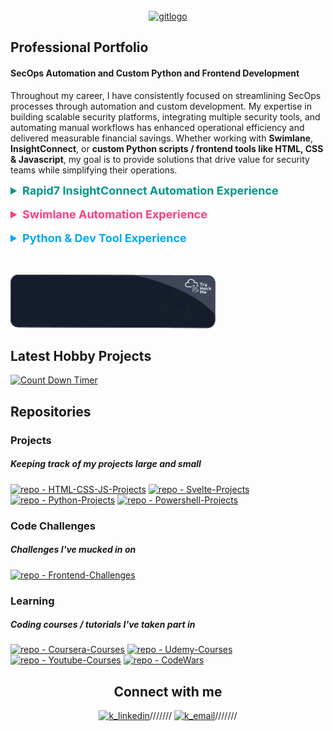 <!-- PROJECT LOGO -->
<br />
<div align="center">
<a href="https://github.com/Zero2164"><img width="200px" src='https://i.postimg.cc/9ftSxC9h/gitlogo.png' border='0' alt='gitlogo'/></a>
<br>
</div>
<!-- Latest -->













<h2 id="expDetails">Professional Portfolio</h2>

#### **SecOps Automation and Custom Python and Frontend Development**
Throughout my career, I have consistently focused on streamlining SecOps processes through automation and custom development. My expertise in building scalable security platforms, integrating multiple security tools, and automating manual workflows has enhanced operational efficiency and delivered measurable financial savings. Whether working with **Swimlane**, **InsightConnect**, or **custom Python scripts / frontend tools like HTML, CSS & Javascript**, my goal is to provide solutions that drive value for security teams while simplifying their operations.


<details>
<summary style="font-size:18px; color:#009688;"><strong>Rapid7 InsightConnect Automation Experience</strong></summary>
<p>

#### **Overview**

Prior to my work with Swimlane, I gained valuable experience in automating processes using Rapid7 InsightConnect. This experience laid the groundwork for my later automation efforts, with a focus on simplifying and improving alerting processes for a Managed Security Service Provider (MSSP).
#### **Key Contributions**

- **Alerting Stack Simplification**
Streamlined multi-country/suspicious authentication alerting by integrating various threat intelligence sources (e.g., whois lookups, threat feeds) and security tools such as Secure Web Gateway (SWG). Built automation workflows that compared incoming alerts against these sources, automatically disabling suspicious user accounts when necessary.

- **Automation and Integration**
Leveraged APIs to automate workflows across multiple customers, deploying custom solutions for each. This required extensive testing, deployment, and administration of InsightConnect tooling.

- **User Interaction Automation**
Developed automated user interaction workflows to handle customer outreach in the event of suspicious activity, ensuring prompt responses and reducing the manual workload on SOC teams.

#### **Challenges and Solutions**
A significant challenge was the need for customer-specific deployments of InsightConnect workflows. To address this, I developed scalable processes for API integration and automation that could be replicated across multiple environments.
</details>
<br>

<details>
<summary style="font-size:18px; color:#FF3E7F"><strong>Swimlane Automation Experience</strong></summary>

#### **Overview**
During my time as a Security Engineer, I played a key role in developing and optimising a custom Swimlane platform that streamlined SOC operations. My work on this project involved creating a unified control panel for analysts, integrating various security tools, and leveraging automation to enhance incident response and operational efficiency. The result was an advanced solution that not only reduced manual workloads but also delivered significant cost savings.

#### **Key Contributions**
- **Unified SOC Control Panel**  
   Developed a comprehensive SOC operations dashboard using **custom Python plugins** and **JavaScript widgets**. This interface enabled analysts to conduct investigative analysis from a single, streamlined platform, integrating data from multiple sources.
  
- **Integration of Multiple Security Platforms**  
   Integrated investigations from **Rapid7** and detections/incidents from **Crowdstrike**, managing multi-customer tenants with customer-specific indicators and automating event handling.
  
- **Automation Playbooks**  
   Designed and implemented automation playbooks that assessed incoming events and executed auto-closures based on customer-specific global artefacts. These playbooks reduced noise and flagged events requiring attention, creating workflows for recurring incidents.
  
- **Custom API Integrations**  
   Built custom Python API plugins to integrate with **JIRA** (primary customer ticketing system), **Crowdstrike**, and **Rapid7**. Automated updates across these systems to ensure consistent communication between sources, with synchronised comments across all platforms.

- **Threat Intelligence Integration**  
   Automated threat intelligence lookups by integrating sources such as **Crowdstrike**, **Rapid7**, and community intelligence feeds. This provided real-time context and confidence ratings, simplifying decision-making for analysts.
  
- **Action Buttons and Pre-Built Templates**  
   Created custom action buttons for **disabling users** and **network containment**, enabling analysts to take immediate action. Developed email templates that auto-populated from customer-specific global artefacts, streamlining communication.

#### **Results**
- **Dashboard and Reporting**  
   Built custom dashboard views for **Analysts**, **Managers**, and **POC customers**. These dashboards provided clear metrics on incident response efficiency and demonstrated the financial benefits of automation.
  
- **Cost and Time Savings**  
   Over a 12-month period, the Swimlane solution saved over **$300,000 USD** in manual labour by reducing the time required for incident management. This resulted in greater efficiency, allowing analysts to focus on real investigations and high-priority tasks.
  
- **Onboarding Efficiency**  
   Simplified onboarding for new analysts by centralising workflows into a single interface, reducing the need for in-depth knowledge of underlying platforms like Crowdstrike and Rapid7.
</details>
<br>

<details>
<summary style="font-size:18px; color:#03A9F4"><strong>Python & Dev
Tool Experience</strong></summary>

#### **Python Development**  
- **Custom Python API Plugins**  
   Developed plugins for Swimlane that integrated with external tools such as **JIRA**, **Crowdstrike**, and **Rapid7**, facilitating automation of investigation workflows, record updates, and synchronisation across platforms.
  
- **Automation Scripts**  
   Wrote Python scripts for various security tasks, including **automated lookups**, **event triaging**, and **workflow management**, which streamlined manual tasks and improved response times.
  
- **Infrastructure as Code (IaC)**  
   Experience in leveraging Python within **Infrastructure as Code** (IaC) environments to automate the deployment of cloud infrastructure and security policies, contributing to overall system reliability and efficiency.

#### **Other Programming and Technical Skills**  
- **JavaScript/Frontend Development**  
   Utilised **JavaScript** and **HTML** and **CSS** practices to create custom widgets for Swimlane’s frontend, as well as other projects like SOCAPPS, an internal developed offering for customers attack surface management where I utilised tools like **Flask** The focus being to ensure seamless integration between the user interface and backend automation scripts.
  
- **CI/CD Pipeline Management**  
   Managed **CI/CD pipelines** to support automated code deployments using a company managed Gitlab instance, ensuring consistent updates across cloud environments and the Swimlane platform.
  
- **Cloud Technologies**  
   Experience with cloud platforms and various plugins, including **AWS** and **Azure**, in conjunction with security automation and incident response workflows.
</details>

<br>
<br>

<!-- TryHackMe -->
![tryhackme stats](https://raw.githubusercontent.com/Zero2164/Zero2164/master/assets/thm_propic.png)

<h2>Latest Hobby Projects</h2>

[![Count Down Timer](https://img.shields.io/badge/Latest-Count_Down_Timer-orange?style=for-the-badge&logo=firebase&logoColor=white&color=orange)](https://github.com/Zero2164/HTML-CSS-JS-Projects/tree/main/countdown_timer) 



<!-- Repos -->
 <h2>Repositories</h2>


### Projects

##### Keeping track of my projects large and small

[![repo - HTML-CSS-JS-Projects](https://img.shields.io/badge/Repo-HTML_CSS_JS_Projects-100000?style=for-the-badge&logo=HTML5&logoColor=white&color=00C878)](https://github.com/Zero2164/HTML-CSS-JS-Projects)
[![repo - Svelte-Projects](https://img.shields.io/badge/Repo-Svelte_Projects-100000?style=for-the-badge&logo=Svelte&logoColor=white&color=00C878)](https://github.com/Zero2164/Svelte-Projects)
[![repo - Python-Projects](https://img.shields.io/badge/Repo-Python_Projects-100000?style=for-the-badge&logo=Python&logoColor=white&color=00C878)](https://github.com/Zero2164/Python-Projects) 
[![repo - Powershell-Projects](https://img.shields.io/badge/Repo-Powershell_Projects-100000?style=for-the-badge&logo=Powershell&logoColor=white&color=00C878)](https://github.com/Zero2164/Powershell-Projects)





### Code Challenges

##### Challenges I've mucked in on

[![repo - Frontend-Challenges](https://img.shields.io/badge/Repo-Frontend--Challenges-100000?style=for-the-badge&logo=Codepen&logoColor=white&color=Eedf51)](https://github.com/Zero2164/Frontend-Challenges)


### Learning

##### Coding courses / tutorials I've taken part in
  
[![repo - Coursera-Courses](https://img.shields.io/badge/Repo-Coursera_Courses-100000?style=for-the-badge&logo=Coursera&logoColor=white&color=268694)](https://github.com/Zero2164/Coursera-Learning) 
[![repo - Udemy-Courses](https://img.shields.io/badge/Repo-Udemy_Courses-100000?style=for-the-badge&logo=Udemy&logoColor=white&color=268694)](https://github.com/Zero2164/Udemy-Learning)
[![repo - Youtube-Courses](https://img.shields.io/badge/Repo-Youtube_Courses-100000?style=for-the-badge&logo=Youtube&logoColor=white&color=268694)](https://github.com/Zero2164/Youtube-Learning)
[![repo - CodeWars](https://img.shields.io/badge/Repo-CodeWars_Challenges-100000?style=for-the-badge&logo=codewars&logoColor=white&color=268694)](https://github.com/Zero2164/codewars)
<br>
<div align="center">
<!-- CONTACT ME -->
<h2>Connect with me</h2>
 
[<img width="60px" src='https://cdn-icons-png.flaticon.com/512/1383/1383262.png' alt='k_linkedin'/>](https://www.linkedin.com/in/kyle-lamont-a72326152)///////
[<img width="60px" src='https://cdn-icons-png.flaticon.com/512/3447/3447695.png' alt='k_email'/>](mailto:kylejlamont@hotmail.com)///////

</div>

<!-- Icon Images provided by: https://www.flaticon.com/ -->
